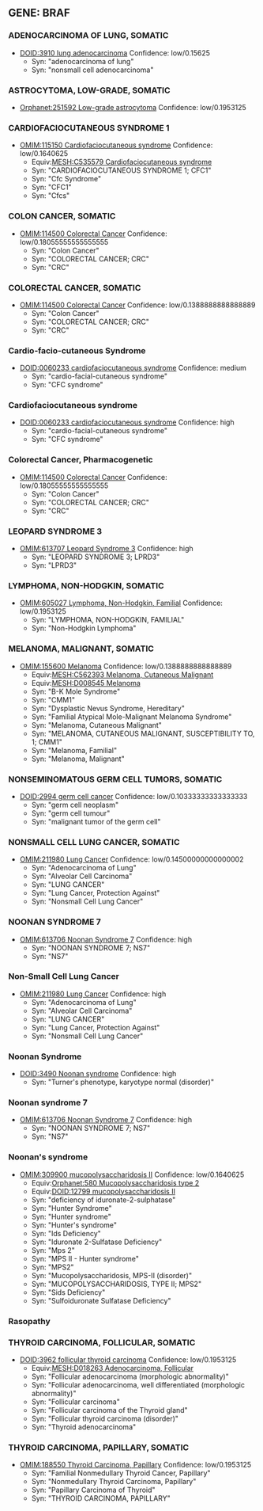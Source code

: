 
## GENE: BRAF

### ADENOCARCINOMA OF LUNG, SOMATIC
 * [DOID:3910 lung adenocarcinoma](http://beta.monarchinitiative.org/disease/DOID:3910) Confidence: low/0.15625
    * Syn: "adenocarcinoma of lung"
    * Syn: "nonsmall cell adenocarcinoma"

### ASTROCYTOMA, LOW-GRADE, SOMATIC
 * [Orphanet:251592 Low-grade astrocytoma](http://beta.monarchinitiative.org/disease/Orphanet:251592) Confidence: low/0.1953125

### CARDIOFACIOCUTANEOUS SYNDROME 1
 * [OMIM:115150 Cardiofaciocutaneous syndrome](http://beta.monarchinitiative.org/disease/OMIM:115150) Confidence: low/0.1640625
    * Equiv:[MESH:C535579 Cardiofaciocutaneous syndrome](http://beta.monarchinitiative.org/disease/MESH:C535579)
    * Syn: "CARDIOFACIOCUTANEOUS SYNDROME 1; CFC1"
    * Syn: "Cfc Syndrome"
    * Syn: "CFC1"
    * Syn: "Cfcs"

### COLON CANCER, SOMATIC
 * [OMIM:114500 Colorectal Cancer](http://beta.monarchinitiative.org/disease/OMIM:114500) Confidence: low/0.18055555555555555
    * Syn: "Colon Cancer"
    * Syn: "COLORECTAL CANCER; CRC"
    * Syn: "CRC"

### COLORECTAL CANCER, SOMATIC
 * [OMIM:114500 Colorectal Cancer](http://beta.monarchinitiative.org/disease/OMIM:114500) Confidence: low/0.1388888888888889
    * Syn: "Colon Cancer"
    * Syn: "COLORECTAL CANCER; CRC"
    * Syn: "CRC"

### Cardio-facio-cutaneous Syndrome
 * [DOID:0060233 cardiofaciocutaneous syndrome](http://beta.monarchinitiative.org/disease/DOID:0060233) Confidence: medium
    * Syn: "cardio-facial-cutaneous syndrome"
    * Syn: "CFC syndrome"

### Cardiofaciocutaneous syndrome
 * [DOID:0060233 cardiofaciocutaneous syndrome](http://beta.monarchinitiative.org/disease/DOID:0060233) Confidence: high
    * Syn: "cardio-facial-cutaneous syndrome"
    * Syn: "CFC syndrome"

### Colorectal Cancer, Pharmacogenetic
 * [OMIM:114500 Colorectal Cancer](http://beta.monarchinitiative.org/disease/OMIM:114500) Confidence: low/0.18055555555555555
    * Syn: "Colon Cancer"
    * Syn: "COLORECTAL CANCER; CRC"
    * Syn: "CRC"

### LEOPARD SYNDROME 3
 * [OMIM:613707 Leopard Syndrome 3](http://beta.monarchinitiative.org/disease/OMIM:613707) Confidence: high
    * Syn: "LEOPARD SYNDROME 3; LPRD3"
    * Syn: "LPRD3"

### LYMPHOMA, NON-HODGKIN, SOMATIC
 * [OMIM:605027 Lymphoma, Non-Hodgkin, Familial](http://beta.monarchinitiative.org/disease/OMIM:605027) Confidence: low/0.1953125
    * Syn: "LYMPHOMA, NON-HODGKIN, FAMILIAL"
    * Syn: "Non-Hodgkin Lymphoma"

### MELANOMA, MALIGNANT, SOMATIC
 * [OMIM:155600 Melanoma](http://beta.monarchinitiative.org/disease/OMIM:155600) Confidence: low/0.1388888888888889
    * Equiv:[MESH:C562393 Melanoma, Cutaneous Malignant](http://beta.monarchinitiative.org/disease/MESH:C562393)
    * Equiv:[MESH:D008545 Melanoma](http://beta.monarchinitiative.org/disease/MESH:D008545)
    * Syn: "B-K Mole Syndrome"
    * Syn: "CMM1"
    * Syn: "Dysplastic Nevus Syndrome, Hereditary"
    * Syn: "Familial Atypical Mole-Malignant Melanoma Syndrome"
    * Syn: "Melanoma, Cutaneous Malignant"
    * Syn: "MELANOMA, CUTANEOUS MALIGNANT, SUSCEPTIBILITY TO, 1; CMM1"
    * Syn: "Melanoma, Familial"
    * Syn: "Melanoma, Malignant"

### NONSEMINOMATOUS GERM CELL TUMORS, SOMATIC
 * [DOID:2994 germ cell cancer](http://beta.monarchinitiative.org/disease/DOID:2994) Confidence: low/0.10333333333333333
    * Syn: "germ cell neoplasm"
    * Syn: "germ cell tumour"
    * Syn: "malignant tumor of the germ cell"

### NONSMALL CELL LUNG CANCER, SOMATIC
 * [OMIM:211980 Lung Cancer](http://beta.monarchinitiative.org/disease/OMIM:211980) Confidence: low/0.14500000000000002
    * Syn: "Adenocarcinoma of Lung"
    * Syn: "Alveolar Cell Carcinoma"
    * Syn: "LUNG CANCER"
    * Syn: "Lung Cancer, Protection Against"
    * Syn: "Nonsmall Cell Lung Cancer"

### NOONAN SYNDROME 7
 * [OMIM:613706 Noonan Syndrome 7](http://beta.monarchinitiative.org/disease/OMIM:613706) Confidence: high
    * Syn: "NOONAN SYNDROME 7; NS7"
    * Syn: "NS7"

### Non-Small Cell Lung Cancer
 * [OMIM:211980 Lung Cancer](http://beta.monarchinitiative.org/disease/OMIM:211980) Confidence: high
    * Syn: "Adenocarcinoma of Lung"
    * Syn: "Alveolar Cell Carcinoma"
    * Syn: "LUNG CANCER"
    * Syn: "Lung Cancer, Protection Against"
    * Syn: "Nonsmall Cell Lung Cancer"

### Noonan Syndrome
 * [DOID:3490 Noonan syndrome](http://beta.monarchinitiative.org/disease/DOID:3490) Confidence: high
    * Syn: "Turner's phenotype, karyotype normal (disorder)"

### Noonan syndrome 7
 * [OMIM:613706 Noonan Syndrome 7](http://beta.monarchinitiative.org/disease/OMIM:613706) Confidence: high
    * Syn: "NOONAN SYNDROME 7; NS7"
    * Syn: "NS7"

### Noonan's syndrome
 * [OMIM:309900 mucopolysaccharidosis II](http://beta.monarchinitiative.org/disease/OMIM:309900) Confidence: low/0.1640625
    * Equiv:[Orphanet:580 Mucopolysaccharidosis type 2](http://beta.monarchinitiative.org/disease/Orphanet:580)
    * Equiv:[DOID:12799 mucopolysaccharidosis II](http://beta.monarchinitiative.org/disease/DOID:12799)
    * Syn: "deficiency of iduronate-2-sulphatase"
    * Syn: "Hunter Syndrome"
    * Syn: "Hunter syndrome"
    * Syn: "Hunter's syndrome"
    * Syn: "Ids Deficiency"
    * Syn: "Iduronate 2-Sulfatase Deficiency"
    * Syn: "Mps 2"
    * Syn: "MPS II - Hunter syndrome"
    * Syn: "MPS2"
    * Syn: "Mucopolysaccharidosis, MPS-II (disorder)"
    * Syn: "MUCOPOLYSACCHARIDOSIS, TYPE II; MPS2"
    * Syn: "Sids Deficiency"
    * Syn: "Sulfoiduronate Sulfatase Deficiency"

### Rasopathy

### THYROID CARCINOMA, FOLLICULAR, SOMATIC
 * [DOID:3962 follicular thyroid carcinoma](http://beta.monarchinitiative.org/disease/DOID:3962) Confidence: low/0.1953125
    * Equiv:[MESH:D018263 Adenocarcinoma, Follicular](http://beta.monarchinitiative.org/disease/MESH:D018263)
    * Syn: "Follicular adenocarcinoma (morphologic abnormality)"
    * Syn: "Follicular adenocarcinoma, well differentiated (morphologic abnormality)"
    * Syn: "Follicular carcinoma"
    * Syn: "Follicular carcinoma of the Thyroid gland"
    * Syn: "Follicular thyroid carcinoma (disorder)"
    * Syn: "Thyroid adenocarcinoma"

### THYROID CARCINOMA, PAPILLARY, SOMATIC
 * [OMIM:188550 Thyroid Carcinoma, Papillary](http://beta.monarchinitiative.org/disease/OMIM:188550) Confidence: low/0.1953125
    * Syn: "Familial Nonmedullary Thyroid Cancer, Papillary"
    * Syn: "Nonmedullary Thyroid Carcinoma, Papillary"
    * Syn: "Papillary Carcinoma of Thyroid"
    * Syn: "THYROID CARCINOMA, PAPILLARY"

